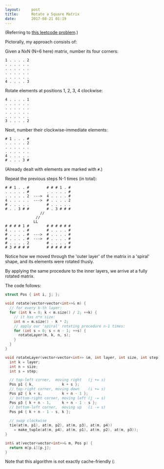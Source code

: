 ```yaml
---
layout:     post
title:      Rotate a Square Matrix
date:       2017-08-21 01:19
---
```


(Referring to [this leetcode problem](https://leetcode.com/problems/rotate-image/).)

Pictorally, my approach consists of:

Given a NxN (N=6 here) matrix, number its four corners:

    1 . . . . 2
    . . . . . .
    . . . . . .
    . . . . . .
    . . . . . .
    4 . . . . 3

Rotate elements at positions 1, 2, 3, 4 clockwise:

    4 . . . . 1
    . . . . . .
    . . . . . .
    . . . . . .
    . . . . . .
    3 . . . . 2

Next, number their clockwise-immediate elements:

    # 1 . . . #
    . . . . . 2
    . . . . . .
    . . . . . .
    4 . . . . .
    # . . . 3 #

(Already dealt with elements are marked with `#`.)

Repeat the previous steps N-1 times (in total):

    # # 1 . . #        # # # 1 . #
    . . . . . #        . . . . . #
    . . . . . 2  --->  4 . . . . #
    4 . . . . .  --->  # . . . . 2
    # . . . . .        # . . . . .
    # . . 3 # #        # . 3 # # #
                    //
                  //
                 LL 
    # # # # 1 #        # # # # # #
    4 . . . . #        # . . . . #
    # . . . . #  --->  # . . . . #
    # . . . . #  --->  # . . . . #
    # . . . . 2        # . . . . #
    # 3 # # # #        # # # # # #

Notice how we moved through the 'outer layer' of the matrix
in a 'spiral' shape, and its elements were rotated thusly.

By applying the same procedure to the inner layers, we arrive at a fully rotated matrix.

The code follows:

```cpp
struct Pos { int i, j; };

void rotate(vector<vector<int>>& m) {
  // for every k-th layer:
  for (int k = 0; k < m.size() / 2; ++k) {
    // it has n*n size:
    int n = m.size() - k * 2;
    // apply our 'spiral' rotating procedure n-1 times:
    for (int s = 0; s < n - 1; ++s) {
      rotateLayer(m, k, n, s);
    }
  }
}

void rotateLayer(vector<vector<int>> &m, int layer, int size, int step) {
  int k = layer;
  int n = size;
  int s = step;

  // top-left corner,  moving right   (j += s)
  Pos p1 { k,             k + s };
  // top-right corner, moving down    (i += s)
  Pos p2 { k + s,         k + n - 1 };
  // bottom-right corner, moving left (j -= s)
  Pos p3 { k + n - 1,     k + n - 1 - s };
  // bottom-left corner,  moving up   (i -= s)
  Pos p4 { k + n - 1 - s, k };
  
  // swap clockwise
  tie(at(m, p1), at(m, p2), at(m, p3), at(m, p4))
    = make_tuple(at(m, p4), at(m, p1), at(m, p2), at(m, p3));
}

int& at(vector<vector<int>>& m, Pos p) {
  return m[p.i][p.j];
}
```

Note that this algorithm is not exactly cache-friendly (:
